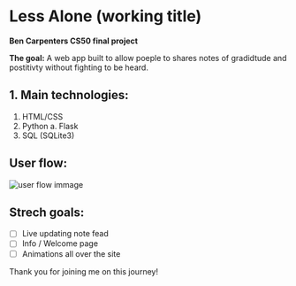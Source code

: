# Less Alone (working title)
**Ben Carpenters CS50 final project** 

**The goal:** A web app built to allow poeple to shares notes of gradidtude and postitivty without fighting to be heard.

## 1. Main technologies:
 1. HTML/CSS
 2. Python
	 a. Flask
3.  SQL (SQLite3)


## User flow:
![user flow immage](https://raw.githubusercontent.com/bacarpenter/cs50_final/master/cs50%20less%20alone%20user%20flow.png)

## Strech goals:

 - [ ] Live updating note fead
 - [ ] Info / Welcome page
 - [ ] Animations all over the site

Thank you for joining me on this journey! 

